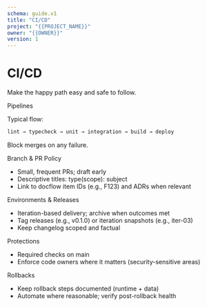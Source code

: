 ```yaml
---
schema: guide.v1
title: "CI/CD"
project: "{{PROJECT_NAME}}"
owner: "{{OWNER}}"
version: 1
---
```


# CI/CD

Make the happy path easy and safe to follow.

Pipelines

Typical flow:
```txt
lint → typecheck → unit → integration → build → deploy
```

Block merges on any failure.

Branch & PR Policy
- Small, frequent PRs; draft early
- Descriptive titles: type(scope): subject
- Link to docflow item IDs (e.g., F123) and ADRs when relevant

Environments & Releases
- Iteration-based delivery; archive when outcomes met
- Tag releases (e.g., v0.1.0) or iteration snapshots (e.g., iter-03)
- Keep changelog scoped and factual

Protections
- Required checks on main
- Enforce code owners where it matters (security-sensitive areas)

Rollbacks
- Keep rollback steps documented (runtime + data)
- Automate where reasonable; verify post-rollback health


